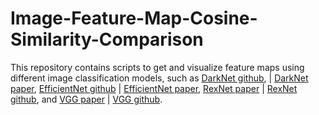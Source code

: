# Image-Feature-Map-Cosine-Similarity-Comparison

This repository contains scripts to get and visualize feature maps using different image classification models, such as [DarkNet github](https://github.com/pjreddie/darknet), | [DarkNet paper](https://arxiv.org/pdf/1804.02767v1.pdf), [EfficientNet github](https://github.com/lukemelas/EfficientNet-PyTorch) | [EfficientNet paper](https://arxiv.org/pdf/2104.00298.pdf), [RexNet paper](https://arxiv.org/pdf/2007.00992.pdf) | [RexNet github](https://github.com/clovaai/rexnet), and [VGG paper](https://arxiv.org/pdf/1409.1556.pdf) | [VGG github](https://github.com/Lornatang/VGG-PyTorch).
